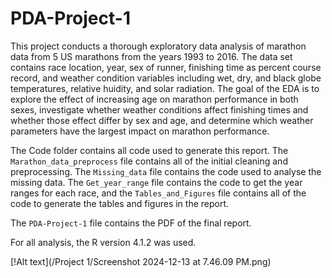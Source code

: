 # PDA-Project-1

This project conducts a thorough exploratory data analysis of marathon data from 5 US marathons from the years 1993 to 2016. The data set contains race location, year, sex of runner, finishing time as percent course record, and weather condition variables including wet, dry, and black globe temperatures, relative huidity, and solar radiation. The goal of the EDA is to explore the effect of increasing age on marathon performance in both sexes, investigate whether weather conditions affect finishing times and whether those effect differ by sex and age, and determine which weather parameters have the largest impact on marathon performance.   

The Code folder contains all code used to generate this report. The `Marathon_data_preprocess` file contains all of the initial cleaning and preprocessing. The `Missing_data` file contains the code used to analyse the missing data. The `Get_year_range` file contains the code to get the year ranges for each race, and the `Tables_and_Figures` file contains all of the code to generate the tables and figures in the report. 

The `PDA-Project-1` file contains the PDF of the final report.  

For all analysis, the R version 4.1.2 was used. 

[!Alt text](/Project 1/Screenshot 2024-12-13 at 7.46.09 PM.png)
